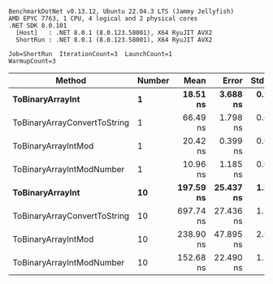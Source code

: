 ```

BenchmarkDotNet v0.13.12, Ubuntu 22.04.3 LTS (Jammy Jellyfish)
AMD EPYC 7763, 1 CPU, 4 logical and 2 physical cores
.NET SDK 8.0.101
  [Host]   : .NET 8.0.1 (8.0.123.58001), X64 RyuJIT AVX2
  ShortRun : .NET 8.0.1 (8.0.123.58001), X64 RyuJIT AVX2

Job=ShortRun  IterationCount=3  LaunchCount=1  
WarmupCount=3  

```
| Method                       | Number | Mean      | Error     | StdDev   | Min       | Max       | Gen0   | Allocated |
|----------------------------- |------- |----------:|----------:|---------:|----------:|----------:|-------:|----------:|
| **ToBinaryArrayInt**             | **1**      |  **18.51 ns** |  **3.688 ns** | **0.202 ns** |  **18.31 ns** |  **18.71 ns** | **0.0004** |      **32 B** |
| ToBinaryArrayConvertToString | 1      |  66.49 ns |  1.798 ns | 0.099 ns |  66.40 ns |  66.59 ns | 0.0011 |      96 B |
| ToBinaryArrayIntMod          | 1      |  20.42 ns |  0.399 ns | 0.022 ns |  20.39 ns |  20.44 ns | 0.0004 |      32 B |
| ToBinaryArrayIntModNumber    | 1      |  10.96 ns |  1.185 ns | 0.065 ns |  10.88 ns |  11.00 ns | 0.0004 |      32 B |
| **ToBinaryArrayInt**             | **10**     | **197.59 ns** | **25.437 ns** | **1.394 ns** | **196.28 ns** | **199.06 ns** | **0.0038** |     **320 B** |
| ToBinaryArrayConvertToString | 10     | 697.74 ns | 27.436 ns | 1.504 ns | 696.05 ns | 698.91 ns | 0.0114 |    1024 B |
| ToBinaryArrayIntMod          | 10     | 238.90 ns | 47.895 ns | 2.625 ns | 237.09 ns | 241.91 ns | 0.0038 |     320 B |
| ToBinaryArrayIntModNumber    | 10     | 152.68 ns | 22.490 ns | 1.233 ns | 151.86 ns | 154.10 ns | 0.0038 |     320 B |
